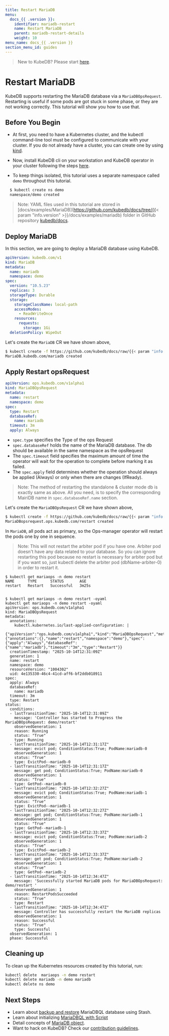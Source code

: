 ```yaml
---
title: Restart MariaDB
menu:
  docs_{{ .version }}:
    identifier: mariadb-restart
    name: Restart MariaDB
    parent: mariadb-restart-details
    weight: 10
menu_name: docs_{{ .version }}
section_menu_id: guides
---
```


> New to KubeDB? Please start [here](/docs/README.md).

# Restart MariaDB

KubeDB supports restarting the MariaDB database via a `MariaDBOpsRequest`. Restarting is useful if some pods are got stuck in some phase, or they are not working correctly. This tutorial will show you how to use that.

## Before You Begin

- At first, you need to have a Kubernetes cluster, and the kubectl command-line tool must be configured to communicate with your cluster. If you do not already have a cluster, you can create one by using [kind](https://kind.sigs.k8s.io/docs/user/quick-start/).

- Now, install KubeDB cli on your workstation and KubeDB operator in your cluster following the steps [here](/docs/setup/README.md).

- To keep things isolated, this tutorial uses a separate namespace called `demo` throughout this tutorial.

```bash
  $ kubectl create ns demo
  namespace/demo created
```

> Note: YAML files used in this tutorial are stored in [docs/examples/MariaDB](https://github.com/kubedb/docs/tree/{{< param "info.version" >}}/docs/examples/mariadb) folder in GitHub repository [kubedb/docs](https://github.com/kubedb/docs).

## Deploy MariaDB

In this section, we are going to deploy a MariaDB database using KubeDB.

```yaml
apiVersion: kubedb.com/v1
kind: MariaDB
metadata:
  name: mariadb
  namespace: demo
spec:
  version: "10.5.23"
  replicas: 3
  storageType: Durable
  storage:
    storageClassName: local-path
    accessModes:
      - ReadWriteOnce
    resources:
      requests:
        storage: 1Gi
  deletionPolicy: WipeOut
```

Let's create the `MariaDB` CR we have shown above,

```bash
$ kubectl create -f https://github.com/kubedb/docs/raw/{{< param "info.version" >}}/docs/examples/MariaDB/restart/MariaDB.yaml
MariaDB.kubedb.com/mariadb created
```

## Apply Restart opsRequest

```yaml
apiVersion: ops.kubedb.com/v1alpha1
kind: MariaDBOpsRequest
metadata:
  name: restart
  namespace: demo
spec:
  type: Restart
  databaseRef:
    name: mariadb
  timeout: 3m
  apply: Always
```

- `spec.type` specifies the Type of the ops Request
- `spec.databaseRef` holds the name of the MariaDB database.  The db should be available in the same namespace as the opsRequest
- The `spec.timeout` field specifies the maximum amount of time the operator will wait for the operation to complete before marking it as failed. 
- The `spec.apply` field determines whether the operation should always be applied (Always) or only when there are changes (IfReady).


> Note: The method of restarting the standalone & cluster mode db is exactly same as above. All you need, is to specify the corresponding MairiDB name in `spec.databaseRef.name` section.

Let's create the `MariaDBOpsRequest` CR we have shown above,


```bash
$ kubectl create -f https://github.com/kubedb/docs/raw/{{< param "info.version" >}}/docs/examples/mariadb/restart/ops.yaml
MariaDBopsrequest.ops.kubedb.com/restart created
```

In `MariaDB`, all pods act as primary, so the Ops-manager operator will restart the pods one by one in sequence.
> Note: This will not restart the arbiter pod if you have one. Arbiter pod doesn't have any data related to your database. So you can ignore restarting this pod because no restart is necessary for arbiter pod but if you want so, just kubectl delete the arbiter pod (dbName-arbiter-0) in order to restart it.

```shell
$ kubectl get mariaops -n demo restart 
NAME      TYPE      STATUS       AGE
restart   Restart   Successful   3m25s


$ kubectl get mariaops -n demo restart -oyaml
kubectl get mariaops -n demo restart -oyaml
apiVersion: ops.kubedb.com/v1alpha1
kind: MariaDBOpsRequest
metadata:
  annotations:
    kubectl.kubernetes.io/last-applied-configuration: |
      {"apiVersion":"ops.kubedb.com/v1alpha1","kind":"MariaDBOpsRequest","metadata":{"annotations":{},"name":"restart","namespace":"demo"},"spec":{"apply":"Always","databaseRef":{"name":"mariadb"},"timeout":"3m","type":"Restart"}}
  creationTimestamp: "2025-10-14T12:31:09Z"
  generation: 1
  name: restart
  namespace: demo
  resourceVersion: "1004302"
  uid: 4e135330-46c4-41cd-aff6-bf2ddb018911
spec:
  apply: Always
  databaseRef:
    name: mariadb
  timeout: 3m
  type: Restart
status:
  conditions:
  - lastTransitionTime: "2025-10-14T12:31:09Z"
    message: 'Controller has started to Progress the MariaDBOpsRequest: demo/restart'
    observedGeneration: 1
    reason: Running
    status: "True"
    type: Running
  - lastTransitionTime: "2025-10-14T12:31:17Z"
    message: evict pod; ConditionStatus:True; PodName:mariadb-0
    observedGeneration: 1
    status: "True"
    type: EvictPod--mariadb-0
  - lastTransitionTime: "2025-10-14T12:31:17Z"
    message: get pod; ConditionStatus:True; PodName:mariadb-0
    observedGeneration: 1
    status: "True"
    type: GetPod--mariadb-0
  - lastTransitionTime: "2025-10-14T12:32:27Z"
    message: evict pod; ConditionStatus:True; PodName:mariadb-1
    observedGeneration: 1
    status: "True"
    type: EvictPod--mariadb-1
  - lastTransitionTime: "2025-10-14T12:32:27Z"
    message: get pod; ConditionStatus:True; PodName:mariadb-1
    observedGeneration: 1
    status: "True"
    type: GetPod--mariadb-1
  - lastTransitionTime: "2025-10-14T12:33:37Z"
    message: evict pod; ConditionStatus:True; PodName:mariadb-2
    observedGeneration: 1
    status: "True"
    type: EvictPod--mariadb-2
  - lastTransitionTime: "2025-10-14T12:33:37Z"
    message: get pod; ConditionStatus:True; PodName:mariadb-2
    observedGeneration: 1
    status: "True"
    type: GetPod--mariadb-2
  - lastTransitionTime: "2025-10-14T12:34:47Z"
    message: 'Successfully started MariaDB pods for MariaDBOpsRequest: demo/restart '
    observedGeneration: 1
    reason: RestartPodsSucceeded
    status: "True"
    type: Restart
  - lastTransitionTime: "2025-10-14T12:34:47Z"
    message: Controller has successfully restart the MariaDB replicas
    observedGeneration: 1
    reason: Successful
    status: "True"
    type: Successful
  observedGeneration: 1
  phase: Successful

```


## Cleaning up

To clean up the Kubernetes resources created by this tutorial, run:

```bash
kubectl delete  mariaops -n demo restart
kubectl delete mariadb -n demo mariadb
kubectl delete ns demo
```

## Next Steps

- Learn about [backup and restore](/docs/guides/mariadb/backup/kubestash/overview/index.md) MariaDBQL database using Stash.
- Learn about initializing [MariaDBQL with Script](/docs/guides/mariadb/initialization/using-script/index.md)
- Detail concepts of [MariaDB object](/docs/guides/mariadb/concepts/mariadb/index.md).
- Want to hack on KubeDB? Check our [contribution guidelines](/docs/CONTRIBUTING.md).
